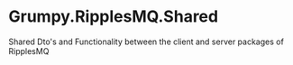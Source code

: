 # Grumpy.RipplesMQ.Shared
Shared Dto's and Functionality between the client and server packages of RipplesMQ
